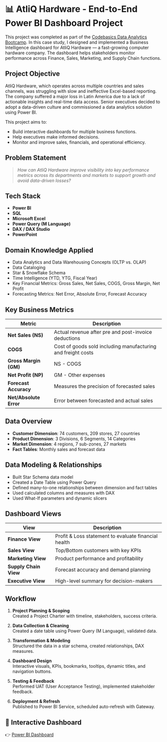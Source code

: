 # 📊 AtliQ Hardware - End-to-End Power BI Dashboard Project

 This project was completed as part of the [Codebasics Data Analytics Bootcamp](https://www.codebasics.io/). In this case study, I designed and implemented a Business Intelligence dashboard for AtliQ Hardware — a fast-growing computer hardware company. The dashboard helps stakeholders monitor performance across Finance, Sales, Marketing, and Supply Chain functions.

##  Project Objective

AtliQ Hardware, which operates across multiple countries and sales channels, was struggling with slow and ineffective Excel-based reporting. The company suffered a major loss in Latin America due to a lack of actionable insights and real-time data access. Senior executives decided to adopt a data-driven culture and commissioned a data analytics solution using Power BI.

This project aims to:
- Build interactive dashboards for multiple business functions.
- Help executives make informed decisions.
- Monitor and improve sales, financials, and operational efficiency.

##  Problem Statement

> *How can AtliQ Hardware improve visibility into key performance metrics across its departments and markets to support growth and avoid data-driven losses?*

##  Tech Stack

- **Power BI**
- **SQL**
- **Microsoft Excel**
- **Power Query (M Language)**
- **DAX / DAX Studio**
- **PowerPoint**

##  Domain Knowledge Applied

- Data Analytics and Data Warehousing Concepts (OLTP vs. OLAP)
- Data Cataloging
- Star & Snowflake Schema
- Time Intelligence (YTD, YTG, Fiscal Year)
- Key Financial Metrics: Gross Sales, Net Sales, COGS, Gross Margin, Net Profit
- Forecasting Metrics: Net Error, Absolute Error, Forecast Accuracy

##  Key Business Metrics

| Metric | Description |
|--------|-------------|
| **Net Sales (NS)** | Actual revenue after pre and post-invoice deductions |
| **COGS** | Cost of goods sold including manufacturing and freight costs |
| **Gross Margin (GM)** | NS - COGS |
| **Net Profit (NP)** | GM - Other expenses |
| **Forecast Accuracy** | Measures the precision of forecasted sales |
| **Net/Absolute Error** | Error between forecasted and actual sales |

##  Data Overview

- **Customer Dimension**: 74 customers, 209 stores, 27 countries
- **Product Dimension**: 3 Divisions, 6 Segments, 14 Categories
- **Market Dimension**: 4 regions, 7 sub-zones, 27 markets
- **Fact Tables**: Monthly sales and forecast data

##  Data Modeling & Relationships

- Built Star Schema data model
- Created a Date Table using Power Query
- Defined many-to-one relationships between dimension and fact tables
- Used calculated columns and measures with DAX
- Used What-If parameters and dynamic slicers

##  Dashboard Views

| View | Description |
|------|-------------|
| **Finance View** | Profit & Loss statement to evaluate financial health |
| **Sales View** | Top/Bottom customers with key KPIs |
| **Marketing View** | Product performance and profitability |
| **Supply Chain View** | Forecast accuracy and demand planning |
| **Executive View** | High-level summary for decision-makers |

##  Workflow

1. **Project Planning & Scoping**  
   Created a Project Charter with timeline, stakeholders, success criteria.

2. **Data Collection & Cleaning**  
   Created a date table using Power Query (M Language), validated data.

3. **Transformation & Modeling**  
   Structured the data in a star schema, created relationships, DAX measures.

4. **Dashboard Design**  
   Interactive visuals, KPIs, bookmarks, tooltips, dynamic titles, and navigation buttons.

5. **Testing & Feedback**  
   Performed UAT (User Acceptance Testing), implemented stakeholder feedback.

6. **Deployment & Refresh**  
   Published to Power BI Service, scheduled auto-refresh with Gateway.

## 🔗 Interactive Dashboard

👉 [Power BI Dashboard](https://app.powerbi.com/view?r=eyJrIjoiY2ZhNGEzOWQtZTE3My00MWI2LWJhNmQtODc5Y2E3OGJlZjZlIiwidCI6ImM2ZTU0OWIzLTVmNDUtNDAzMi1hYWU5LWQ0MjQ0ZGM1YjJjNCJ9)


